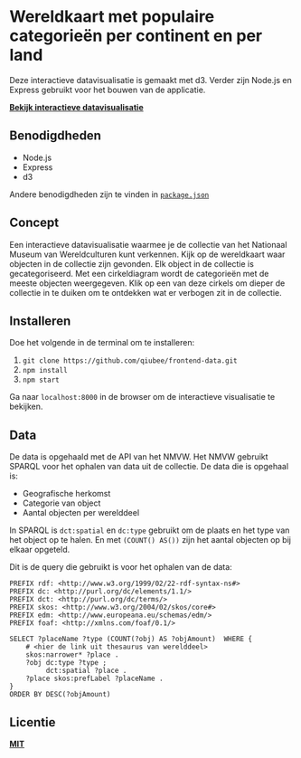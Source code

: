 # Wereldkaart met populaire categorieën per continent en per land

Deze interactieve datavisualisatie is gemaakt met d3. Verder zijn Node.js en Express gebruikt voor het bouwen van de applicatie.

**[Bekijk interactieve datavisualisatie](https://qiubee.github.io/frontend-data/)**

## Benodigdheden

* Node.js
* Express
* d3

Andere benodigdheden zijn te vinden in [`package.json`](https://github.com/qiubee/frontend-data/blob/master/package.json)

## Concept

Een interactieve datavisualisatie waarmee je de collectie van het Nationaal Museum van Wereldculturen kunt verkennen. Kijk op de wereldkaart waar objecten in de collectie zijn gevonden. Elk object in de collectie is gecategoriseerd. Met een cirkeldiagram wordt de categorieën met de meeste objecten weergegeven. Klik op een van deze cirkels om dieper de collectie in te duiken om te ontdekken wat er verbogen zit in de collectie.

## Installeren

Doe het volgende in de terminal om te installeren:

1. `git clone https://github.com/qiubee/frontend-data.git`
2. `npm install`
3. `npm start`

Ga naar `localhost:8000` in de browser om de interactieve visualisatie te bekijken.

## Data

De data is opgehaald met de API van het NMVW. Het NMVW gebruikt SPARQL voor het ophalen van data uit de collectie. De data die is opgehaal is:

* Geografische herkomst
* Categorie van object
* Aantal objecten per werelddeel

In SPARQL is `dct:spatial` en `dc:type` gebruikt om de plaats en het type van het object op te halen. En met `(COUNT() AS())` zijn het aantal objecten op bij elkaar opgeteld.

Dit is de query die gebruikt is voor het ophalen van de data:

```SPARQL
PREFIX rdf: <http://www.w3.org/1999/02/22-rdf-syntax-ns#>
PREFIX dc: <http://purl.org/dc/elements/1.1/>
PREFIX dct: <http://purl.org/dc/terms/>
PREFIX skos: <http://www.w3.org/2004/02/skos/core#>
PREFIX edm: <http://www.europeana.eu/schemas/edm/>
PREFIX foaf: <http://xmlns.com/foaf/0.1/>

SELECT ?placeName ?type (COUNT(?obj) AS ?objAmount)  WHERE {
    # <hier de link uit thesaurus van werelddeel>
    skos:narrower* ?place .
    ?obj dc:type ?type ;
         dct:spatial ?place .
    ?place skos:prefLabel ?placeName .
}
ORDER BY DESC(?objAmount)
```

## Licentie

**[MIT](https://github.com/qiubee/functional-programming/blob/master/LICENSE)**
